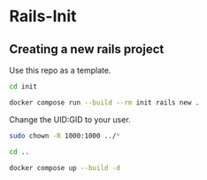 # Rails-Init

## Creating a new rails project

Use this repo as a template.

```bash
cd init
```

```bash
docker compose run --build --rm init rails new .
```

Change the UID:GID to your user.

```bash
sudo chown -R 1000:1000 ../*
```

```bash
cd ..
```

```bash
docker compose up --build -d
```
